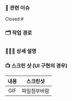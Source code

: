 <!-- 커밋이 한개일 때는 그냥 description 내용 그대로 놔둬도 됨) -->

### 💬 관련 이슈

<!--Closed: #이슈번호-->

Closed:#

### 🗂 작업 경로

## <!-- 파일명 : ex. FirstViewController.swift -->

### 🙋🏻‍♂️ 상세 설명

<!-- 작업 내용을 간단히 요약 -->

### 📺 스크린 샷 (UI 구현의 경우)

<!-- 필수 -->

| 내용 |   스크린샷   |
| :--: | :----------: |
| GIF  | 파일첨부바람 |
